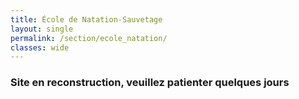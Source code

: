 ```yaml
---
title: École de Natation-Sauvetage
layout: single
permalink: /section/ecole_natation/
classes: wide
---
```

### Site en reconstruction, veuillez patienter quelques jours
## 
